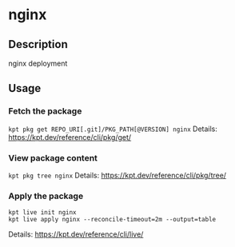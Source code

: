 # nginx

## Description
nginx deployment

## Usage

### Fetch the package
`kpt pkg get REPO_URI[.git]/PKG_PATH[@VERSION] nginx`
Details: https://kpt.dev/reference/cli/pkg/get/

### View package content
`kpt pkg tree nginx`
Details: https://kpt.dev/reference/cli/pkg/tree/

### Apply the package
```
kpt live init nginx
kpt live apply nginx --reconcile-timeout=2m --output=table
```
Details: https://kpt.dev/reference/cli/live/
